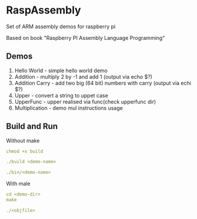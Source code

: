 # RaspAssembly
Set of ARM assembly demos for raspberry pi

Based on book "Raspberry PI Assembly Language Programming"

## Demos

1. Hello World - simple hello world demo
2. Addition - multiply 2 by -1 and add 1 (output via echo $?)
3. Addition Carry - add two big (64 bit) numbers with carry (output via echi $?) 
4. Upper - convert a string to uppet case
5. UpperFunc - upper realised via func(check upperfunc dir)
6. Multiplication - demo mul instructions usage


## Build and Run
Without make

```yaml
chmod +x build

./build <demo-name>

./bin/<demo-name>
```

With male

```yaml
cd <demo-dir>
make

./<objfile>
```
